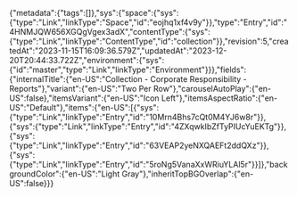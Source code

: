 {"metadata":{"tags":[]},"sys":{"space":{"sys":{"type":"Link","linkType":"Space","id":"eojhq1xf4v9y"}},"type":"Entry","id":"4HNMJQW656XGQgVgex3adX","contentType":{"sys":{"type":"Link","linkType":"ContentType","id":"collection"}},"revision":5,"createdAt":"2023-11-15T16:09:36.579Z","updatedAt":"2023-12-20T20:44:33.722Z","environment":{"sys":{"id":"master","type":"Link","linkType":"Environment"}}},"fields":{"internalTitle":{"en-US":"Collection - Corporate Responsibility - Reports"},"variant":{"en-US":"Two Per Row"},"carouselAutoPlay":{"en-US":false},"itemsVariant":{"en-US":"Icon Left"},"itemsAspectRatio":{"en-US":"Default"},"items":{"en-US":[{"sys":{"type":"Link","linkType":"Entry","id":"10Mrn4Bhs7cQt0M4YJ6w8r"}},{"sys":{"type":"Link","linkType":"Entry","id":"4ZXqwkIbZfTyPIUcYuEKTg"}},{"sys":{"type":"Link","linkType":"Entry","id":"63VEAP2yeNXQAEFt2ddQXz"}},{"sys":{"type":"Link","linkType":"Entry","id":"5roNg5VanaXxWRiuYLAl5r"}}]},"backgroundColor":{"en-US":"Light Gray"},"inheritTopBGOverlap":{"en-US":false}}}